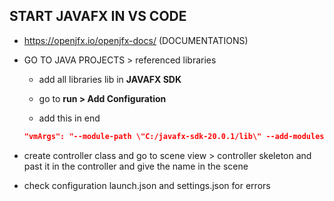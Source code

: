 ## START JAVAFX IN VS CODE

- https://openjfx.io/openjfx-docs/ (DOCUMENTATIONS)

- GO TO JAVA PROJECTS > referenced libraries
  
  - add all libraries  lib in **JAVAFX SDK**
  
  - go to **run > Add Configuration**
  
  - add this in end 
  
  ```json
  "vmArgs": "--module-path \"C:/javafx-sdk-20.0.1/lib\" --add-modules javafx.controls,javafx.fxml"
  ```

- create controller class and go to scene view > controller skeleton and past it in the controller and give the name in the scene
- check configuration launch.json and settings.json for errors